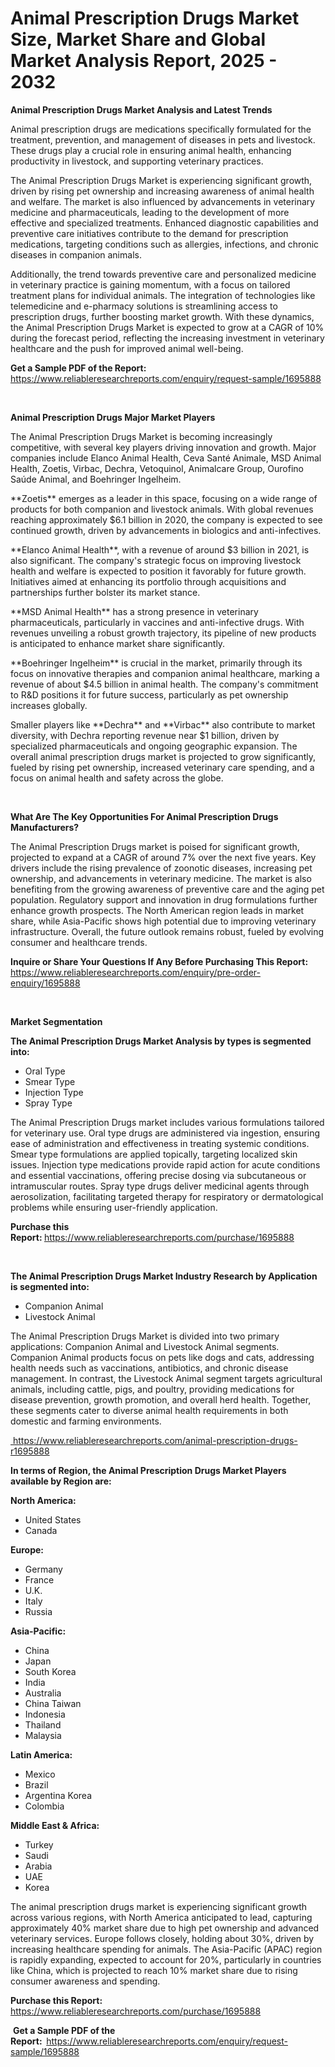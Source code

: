 <p><h1>Animal Prescription Drugs Market Size, Market Share and Global Market Analysis Report, 2025 - 2032</h1></p><p><strong>Animal Prescription Drugs Market Analysis and Latest Trends</strong></p>
<p><p>Animal prescription drugs are medications specifically formulated for the treatment, prevention, and management of diseases in pets and livestock. These drugs play a crucial role in ensuring animal health, enhancing productivity in livestock, and supporting veterinary practices.</p><p>The Animal Prescription Drugs Market is experiencing significant growth, driven by rising pet ownership and increasing awareness of animal health and welfare. The market is also influenced by advancements in veterinary medicine and pharmaceuticals, leading to the development of more effective and specialized treatments. Enhanced diagnostic capabilities and preventive care initiatives contribute to the demand for prescription medications, targeting conditions such as allergies, infections, and chronic diseases in companion animals.</p><p>Additionally, the trend towards preventive care and personalized medicine in veterinary practice is gaining momentum, with a focus on tailored treatment plans for individual animals. The integration of technologies like telemedicine and e-pharmacy solutions is streamlining access to prescription drugs, further boosting market growth. With these dynamics, the Animal Prescription Drugs Market is expected to grow at a CAGR of 10% during the forecast period, reflecting the increasing investment in veterinary healthcare and the push for improved animal well-being.</p></p>
<p><strong>Get a Sample PDF of the Report:&nbsp;</strong> <a href="https://www.reliableresearchreports.com/enquiry/request-sample/1695888?utm_campaign=2215&utm_medium=2&utm_source=Github&utm_content=ia&utm_term=19042025&utm_id=animal-prescription-drugs">https://www.reliableresearchreports.com/enquiry/request-sample/1695888</a></p>
<p>&nbsp;</p>
<p><strong>Animal Prescription Drugs Major Market Players</strong></p>
<p><p>The Animal Prescription Drugs Market is becoming increasingly competitive, with several key players driving innovation and growth. Major companies include Elanco Animal Health, Ceva Santé Animale, MSD Animal Health, Zoetis, Virbac, Dechra, Vetoquinol, Animalcare Group, Ourofino Saúde Animal, and Boehringer Ingelheim.</p><p>**Zoetis** emerges as a leader in this space, focusing on a wide range of products for both companion and livestock animals. With global revenues reaching approximately $6.1 billion in 2020, the company is expected to see continued growth, driven by advancements in biologics and anti-infectives.</p><p>**Elanco Animal Health**, with a revenue of around $3 billion in 2021, is also significant. The company's strategic focus on improving livestock health and welfare is expected to position it favorably for future growth. Initiatives aimed at enhancing its portfolio through acquisitions and partnerships further bolster its market stance.</p><p>**MSD Animal Health** has a strong presence in veterinary pharmaceuticals, particularly in vaccines and anti-infective drugs. With revenues unveiling a robust growth trajectory, its pipeline of new products is anticipated to enhance market share significantly.</p><p>**Boehringer Ingelheim** is crucial in the market, primarily through its focus on innovative therapies and companion animal healthcare, marking a revenue of about $4.5 billion in animal health. The company's commitment to R&D positions it for future success, particularly as pet ownership increases globally.</p><p>Smaller players like **Dechra** and **Virbac** also contribute to market diversity, with Dechra reporting revenue near $1 billion, driven by specialized pharmaceuticals and ongoing geographic expansion. The overall animal prescription drugs market is projected to grow significantly, fueled by rising pet ownership, increased veterinary care spending, and a focus on animal health and safety across the globe.</p></p>
<p>&nbsp;</p>
<p><strong>What Are The Key Opportunities For Animal Prescription Drugs Manufacturers?</strong></p>
<p><p>The Animal Prescription Drugs market is poised for significant growth, projected to expand at a CAGR of around 7% over the next five years. Key drivers include the rising prevalence of zoonotic diseases, increasing pet ownership, and advancements in veterinary medicine. The market is also benefiting from the growing awareness of preventive care and the aging pet population. Regulatory support and innovation in drug formulations further enhance growth prospects. The North American region leads in market share, while Asia-Pacific shows high potential due to improving veterinary infrastructure. Overall, the future outlook remains robust, fueled by evolving consumer and healthcare trends.</p></p>
<p><strong>Inquire or Share Your Questions If Any Before Purchasing This Report:</strong> <a href="https://www.reliableresearchreports.com/enquiry/pre-order-enquiry/1695888?utm_campaign=2215&utm_medium=2&utm_source=Github&utm_content=ia&utm_term=19042025&utm_id=animal-prescription-drugs">https://www.reliableresearchreports.com/enquiry/pre-order-enquiry/1695888</a></p>
<p>&nbsp;</p>
<p><strong>Market Segmentation</strong></p>
<p><strong>The Animal Prescription Drugs Market Analysis by types is segmented into:</strong></p>
<p><ul><li>Oral Type</li><li>Smear Type</li><li>Injection Type</li><li>Spray Type</li></ul></p>
<p><p>The Animal Prescription Drugs market includes various formulations tailored for veterinary use. Oral type drugs are administered via ingestion, ensuring ease of administration and effectiveness in treating systemic conditions. Smear type formulations are applied topically, targeting localized skin issues. Injection type medications provide rapid action for acute conditions and essential vaccinations, offering precise dosing via subcutaneous or intramuscular routes. Spray type drugs deliver medicinal agents through aerosolization, facilitating targeted therapy for respiratory or dermatological problems while ensuring user-friendly application.</p></p>
<p><strong>Purchase this Report:&nbsp;</strong><a href="https://www.reliableresearchreports.com/purchase/1695888?utm_campaign=2215&utm_medium=2&utm_source=Github&utm_content=ia&utm_term=19042025&utm_id=animal-prescription-drugs">https://www.reliableresearchreports.com/purchase/1695888</a></p>
<p>&nbsp;</p>
<p><strong>The Animal Prescription Drugs Market Industry Research by Application is segmented into:</strong></p>
<p><ul><li>Companion Animal</li><li>Livestock Animal</li></ul></p>
<p><p>The Animal Prescription Drugs Market is divided into two primary applications: Companion Animal and Livestock Animal segments. Companion Animal products focus on pets like dogs and cats, addressing health needs such as vaccinations, antibiotics, and chronic disease management. In contrast, the Livestock Animal segment targets agricultural animals, including cattle, pigs, and poultry, providing medications for disease prevention, growth promotion, and overall herd health. Together, these segments cater to diverse animal health requirements in both domestic and farming environments.</p></p>
<p><a href="https://www.reliableresearchreports.com/animal-prescription-drugs-r1695888?utm_campaign=2215&utm_medium=2&utm_source=Github&utm_content=ia&utm_term=19042025&utm_id=animal-prescription-drugs">&nbsp;https://www.reliableresearchreports.com/animal-prescription-drugs-r1695888</a></p>
<p><strong>In terms of Region, the Animal Prescription Drugs Market Players available by Region are:</strong></p>
<p>
    <p> <strong> North America: </strong>
        <ul>
            <li>United States</li>
            <li>Canada</li>
        </ul>
        </p> 
    <p> <strong> Europe: </strong>
        <ul>
            <li>Germany</li>
            <li>France</li>
            <li>U.K.</li>
            <li>Italy</li>
            <li>Russia</li>
        </ul>
        </p> 
    <p> <strong> Asia-Pacific: </strong>
        <ul>
            <li>China</li>
            <li>Japan</li>
            <li>South Korea</li>
            <li>India</li>
            <li>Australia</li>
            <li>China Taiwan</li>
            <li>Indonesia</li>
            <li>Thailand</li>
            <li>Malaysia</li>
        </ul>
        </p> 
    <p> <strong> Latin America: </strong>
        <ul>
            <li>Mexico</li>
            <li>Brazil</li>
            <li>Argentina Korea</li>
            <li>Colombia</li>
        </ul>
        </p> 
    <p> <strong> Middle East & Africa: </strong>
        <ul>
            <li>Turkey</li>
            <li>Saudi</li>
            <li>Arabia</li>
            <li>UAE</li>
            <li>Korea</li>
        </ul>
    </p>
    </p>
<p><p>The animal prescription drugs market is experiencing significant growth across various regions, with North America anticipated to lead, capturing approximately 40% market share due to high pet ownership and advanced veterinary services. Europe follows closely, holding about 30%, driven by increasing healthcare spending for animals. The Asia-Pacific (APAC) region is rapidly expanding, expected to account for 20%, particularly in countries like China, which is projected to reach 10% market share due to rising consumer awareness and spending.</p></p>
<p><strong>Purchase this Report: </strong><a href="https://www.reliableresearchreports.com/purchase/1695888?utm_campaign=2215&utm_medium=2&utm_source=Github&utm_content=ia&utm_term=19042025&utm_id=animal-prescription-drugs">https://www.reliableresearchreports.com/purchase/1695888</a></p>
<p>&nbsp;<strong>Get a Sample PDF of the Report:&nbsp;&nbsp;</strong><a href="https://www.reliableresearchreports.com/enquiry/request-sample/1695888?utm_campaign=2215&utm_medium=2&utm_source=Github&utm_content=ia&utm_term=19042025&utm_id=animal-prescription-drugs">https://www.reliableresearchreports.com/enquiry/request-sample/1695888</a></p>
<p><strong></strong></p>
<p><p></p><p></p><p></p></p>